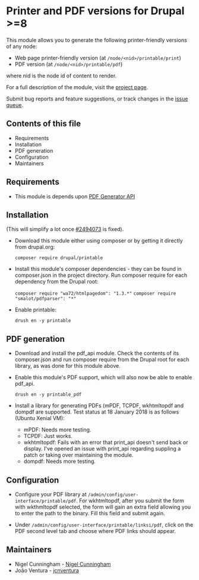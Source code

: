 # Printer and PDF versions for Drupal >=8

This module allows you to generate the following printer-friendly versions
of any node:

- Web page printer-friendly version (at `/node/<nid>/printable/print`)
- PDF version (at `/node/<nid>/printable/pdf`)

where nid is the node id of content to render.

For a full description of the module, visit the
[project page](https://www.drupal.org/project/printable).

Submit bug reports and feature suggestions, or track changes in the
[issue queue](https://www.drupal.org/project/issues/printable).


## Contents of this file

- Requirements
- Installation
- PDF generation
- Configuration
- Maintainers


## Requirements

- This module is depends upon [PDF Generator API](https://www.drupal.org/project/pdf_api)


## Installation

(This will simplify a lot once [#2494073](https://www.drupal.org/project/drupal/issues/2494073)
is fixed).

- Download this module either using composer or by getting it directly from
  drupal.org:

  `composer require drupal/printable`

- Install this module's composer dependencies - they can be found in
  composer.json in the project directory. Run composer require for each
  dependency from the Drupal root:

  `composer require "wa72/htmlpagedom": "1.3.*"`
  `composer require "smalot/pdfparser": "*"`

- Enable printable:

  `drush en -y printable`


## PDF generation

- Download and install the pdf_api module. Check the contents of its
  composer.json and run composer require from the Drupal root for each
  library, as was done for this module above.

- Enable this module's PDF support, which will also now be able to enable
  pdf_api.

  `drush en -y printable_pdf`

- Install a library for generating PDFs (mPDF, TCPDF, wkhtmltopdf and dompdf
  are supported. Test status at 18 January 2018 is as follows (Ubuntu Xenial
  VM):
    - mPDF: Needs more testing.
    - TCPDF: Just works.
    - wkhtmltopdf: Fails with an error that print_api doesn't send back or
      display. I've opened an issue with print_api regarding suppling a patch
      or taking over maintaining the module.
    - dompdf: Needs more testing.


## Configuration

- Configure your PDF library at `/admin/config/user-interface/printable/pdf`.
  For wkhtmltopdf, after you submit the form with wkthmltopdf selected, the
  form will gain an extra field allowing you to enter the path to the binary.
  Fill this field and submit again.

- Under `/admin/config/user-interface/printable/linksi/pdf`, click on the PDF
  second level tab and choose where PDF links should appear.


## Maintainers

- Nigel Cunningham - [Nigel Cunningham](https://www.drupal.org/u/nigel-cunningham)
- João Ventura - [jcnventura](https://www.drupal.org/u/jcnventura)

